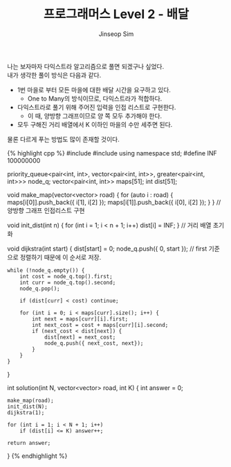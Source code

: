 ﻿---
layout: post
title: "프로그래머스 Level 2 - 배달"
categories: Programmers
tags: [cpp]
author:
  - Jinseop Sim
---

나는 보자마자 다익스트라 알고리즘으로 풀면 되겠구나 싶었다.  
내가 생각한 풀이 방식은 다음과 같다.

- 1번 마을로 부터 모든 마을에 대한 배달 시간을 요구하고 있다.
  - One to Many의 방식이므로, 다익스트라가 적합하다.
- 다익스트라로 풀기 위해 주어진 입력을 인접 리스트로 구현한다.
  - 이 때, 양방향 그래프이므로 양 쪽 모두 추가해야 한다.
- 모두 구해진 거리 배열에서 K 이하인 마을의 수만 세주면 된다.

물론 다르게 푸는 방법도 많이 존재할 것이다.  

{% highlight cpp %}
#include <vector>
#include <queue>
using namespace std;
#define INF 100000000

priority_queue<pair<int, int>, vector<pair<int, int>>, greater<pair<int, int>>> node_q;
vector<pair<int, int>> maps[51];
int dist[51];

void make_map(vector<vector<int>> road) {
    for (auto i : road) {
        maps[i[0]].push_back({ i[1], i[2] });
        maps[i[1]].push_back({ i[0], i[2] });
    }
}
// 양방향 그래프 인접리스트 구현

void init_dist(int n) {
    for (int i = 1; i < n + 1; i++)
        dist[i] = INF;
}
// 거리 배열 초기화

void dijkstra(int start) {
    dist[start] = 0;
    node_q.push({ 0, start }); 
    // first 기준으로 정렬하기 때문에 이 순서로 저장.

    while (!node_q.empty()) {
        int cost = node_q.top().first;
        int curr = node_q.top().second;
        node_q.pop();

        if (dist[curr] < cost) continue;

        for (int i = 0; i < maps[curr].size(); i++) {
            int next = maps[curr][i].first;
            int next_cost = cost + maps[curr][i].second;
            if (next_cost < dist[next]) {
                dist[next] = next_cost;
                node_q.push({ next_cost, next});
            }
        }
    }
}

int solution(int N, vector<vector<int>> road, int K) {
    int answer = 0;

    make_map(road);
    init_dist(N);
    dijkstra(1);

    for (int i = 1; i < N + 1; i++)
        if (dist[i] <= K) answer++;

    return answer;
}
{% endhighlight %}